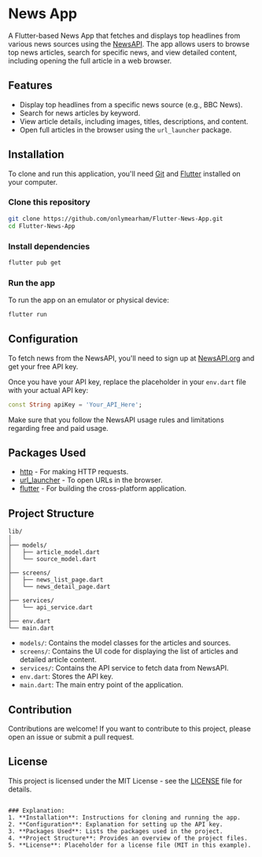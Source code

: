 # News App

A Flutter-based News App that fetches and displays top headlines from various news sources using the [NewsAPI](https://newsapi.org/). The app allows users to browse top news articles, search for specific news, and view detailed content, including opening the full article in a web browser.

## Features

- Display top headlines from a specific news source (e.g., BBC News).
- Search for news articles by keyword.
- View article details, including images, titles, descriptions, and content.
- Open full articles in the browser using the `url_launcher` package.

## Installation

To clone and run this application, you'll need [Git](https://git-scm.com) and [Flutter](https://flutter.dev/docs/get-started/install) installed on your computer.

### Clone this repository

```bash
git clone https://github.com/onlymearham/Flutter-News-App.git
cd Flutter-News-App
```

### Install dependencies

```bash
flutter pub get
```

### Run the app

To run the app on an emulator or physical device:

```bash
flutter run
```

## Configuration

To fetch news from the NewsAPI, you'll need to sign up at [NewsAPI.org](https://newsapi.org/) and get your free API key.

Once you have your API key, replace the placeholder in your `env.dart` file with your actual API key:

```dart
const String apiKey = 'Your_API_Here';
```

Make sure that you follow the NewsAPI usage rules and limitations regarding free and paid usage.

## Packages Used

- [http](https://pub.dev/packages/http) - For making HTTP requests.
- [url_launcher](https://pub.dev/packages/url_launcher) - To open URLs in the browser.
- [flutter](https://flutter.dev/) - For building the cross-platform application.

## Project Structure

```
lib/
│
├── models/
│   ├── article_model.dart
│   └── source_model.dart
│
├── screens/
│   ├── news_list_page.dart
│   └── news_detail_page.dart
│
├── services/
│   └── api_service.dart
│
├── env.dart
└── main.dart
```

- `models/`: Contains the model classes for the articles and sources.
- `screens/`: Contains the UI code for displaying the list of articles and detailed article content.
- `services/`: Contains the API service to fetch data from NewsAPI.
- `env.dart`: Stores the API key.
- `main.dart`: The main entry point of the application.

## Contribution

Contributions are welcome! If you want to contribute to this project, please open an issue or submit a pull request.

## License

This project is licensed under the MIT License - see the [LICENSE](LICENSE) file for details.
```

### Explanation:
1. **Installation**: Instructions for cloning and running the app.
2. **Configuration**: Explanation for setting up the API key.
3. **Packages Used**: Lists the packages used in the project.
4. **Project Structure**: Provides an overview of the project files.
5. **License**: Placeholder for a license file (MIT in this example).